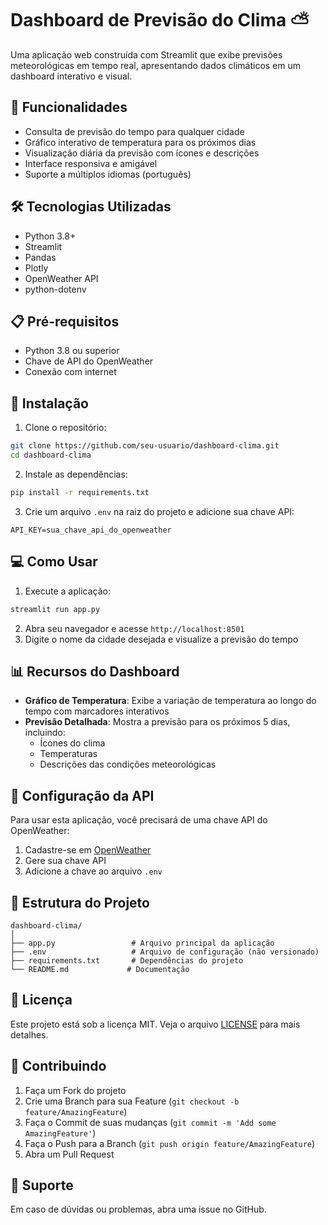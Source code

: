 # Dashboard de Previsão do Clima ⛅

Uma aplicação web construída com Streamlit que exibe previsões meteorológicas em tempo real, apresentando dados climáticos em um dashboard interativo e visual.

## 🌟 Funcionalidades

- Consulta de previsão do tempo para qualquer cidade
- Gráfico interativo de temperatura para os próximos dias
- Visualização diária da previsão com ícones e descrições
- Interface responsiva e amigável
- Suporte a múltiplos idiomas (português)

## 🛠️ Tecnologias Utilizadas

- Python 3.8+
- Streamlit
- Pandas
- Plotly
- OpenWeather API
- python-dotenv

## 📋 Pré-requisitos

- Python 3.8 ou superior
- Chave de API do OpenWeather
- Conexão com internet

## 🚀 Instalação

1. Clone o repositório:
```bash
git clone https://github.com/seu-usuario/dashboard-clima.git
cd dashboard-clima
```

2. Instale as dependências:
```bash
pip install -r requirements.txt
```

3. Crie um arquivo `.env` na raiz do projeto e adicione sua chave API:
```
API_KEY=sua_chave_api_do_openweather
```

## 💻 Como Usar

1. Execute a aplicação:
```bash
streamlit run app.py
```

2. Abra seu navegador e acesse `http://localhost:8501`
3. Digite o nome da cidade desejada e visualize a previsão do tempo

## 📊 Recursos do Dashboard

- **Gráfico de Temperatura**: Exibe a variação de temperatura ao longo do tempo com marcadores interativos
- **Previsão Detalhada**: Mostra a previsão para os próximos 5 dias, incluindo:
  - Ícones do clima
  - Temperaturas
  - Descrições das condições meteorológicas

## 🔑 Configuração da API

Para usar esta aplicação, você precisará de uma chave API do OpenWeather:

1. Cadastre-se em [OpenWeather](https://openweathermap.org/)
2. Gere sua chave API
3. Adicione a chave ao arquivo `.env`

## 📝 Estrutura do Projeto

```
dashboard-clima/
│
├── app.py                 # Arquivo principal da aplicação
├── .env                   # Arquivo de configuração (não versionado)
├── requirements.txt       # Dependências do projeto
└── README.md             # Documentação
```

## 📄 Licença

Este projeto está sob a licença MIT. Veja o arquivo [LICENSE](LICENSE) para mais detalhes.

## 🤝 Contribuindo

1. Faça um Fork do projeto
2. Crie uma Branch para sua Feature (`git checkout -b feature/AmazingFeature`)
3. Faça o Commit de suas mudanças (`git commit -m 'Add some AmazingFeature'`)
4. Faça o Push para a Branch (`git push origin feature/AmazingFeature`)
5. Abra um Pull Request

## 📱 Suporte

Em caso de dúvidas ou problemas, abra uma issue no GitHub.